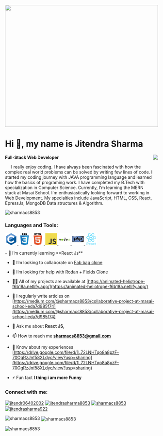 
<img width="100%" height="400px" align="center" src="https://lh3.googleusercontent.com/mQ6D7mTkV-FTeB07hJPEr0llHz2kSXNPlQHsy6d2CqeB5fiE5wzjPQSLNydZ48Pj5OMBJauhax6hPeaIiWAS2WDYQ0YZRBl4lwgnif1F-cJKeDBzRyuV_H1KQmTri-2MQEyXsm6qpYtQk2EA3GUcXg55k8jepq-TstI7x-3OXL9c_74tbbyn4BWRDgM7PdzyPuDLO_vdYB48E1KiIgMSH8E3z6OGekMc3Hd5O8leNQEnOHSXc0e_QR4JSelqwFVM1GBpfPel75aEKHV7bVHxI4NXrLqI4UPq8QRslIcXljDQlqic50wZIfvZH-R6vF_JP81fLr9BKkmuWwzfweSnuVRTumMQqOGjVeHvPmbsiaLG6HO3R9qHtBFGuRVum8QoLk4bMvXJbwbggrRzSlLCqcrwOe_yLmPh_u9F03JZd-jrkk3uTHl-YZl6CsZAWWRuMWB8CCvNeOHcSGyBNY89z-35TF6bkeIBrZHYbG72PIUFCr20TdHx61SM_tuwEgkcs0RKJCL8C1Ad8fuEBpG40U51Ta_7dwL0ET3JZ91x6urujxIasurLojOJt51zVgYCoFh3rhy73l4se5cyaWpE2Bwf7QWLJGMs__ywxV6hpLfZ80ha-6377IJRxbBsKVACPs8couBJu1vc0Xcuebbs-FQP_2zlehQP2AVu-ZAr__eKB6RpE8RlL2_im5LMA_z1qwBpWIpFjKhso1iV7DyxLb_jfzkhMIV9S-vsk1GXTm_kPqnJL70NNoZu5kaoaQ=w391-h220-no?authuser=0" />
<h1>Hi 👋, my name is Jitendra Sharma</h2>
 <b>Full-Stack Web Developer</b>


<img border-radius="10px" align="right" height="220px" src="https://media4.giphy.com/media/ndM7oIOjaDQOhMKtF3/giphy.gif?cid=ecf05e47e475q3mx27994b8k2a4118cfpg4e4uea8d7pnmpf&rid=giphy.gif&ct=g" />
<p>  &nbsp;&nbsp;&nbsp;&nbsp;  I really enjoy coding. I have always been fascinated with how the complex real world problems can be solved by writing few lines of code. I started my coding journey with JAVA programming language and learned how the basics of programing work. I have completed my B.Tech with specialization in Computer Science. Currently, I'm learning the MERN stack at Masai School. I'm enthusiastically looking forward to working in Web Development. My specialties include JavaScript, HTML, CSS, React, EpressJs, MongoDB Data structures & Algorithm.</p>

<p align="left"> <img src="https://komarev.com/ghpvc/?username=sharmacs8853&label=Profile%20views&color=0e75b6&style=flat" alt="sharmacs8853" /> </p>


<h3 align="left">Languages and Tools:</h3>
<p align="left"> <a href="https://www.cprogramming.com/" target="_blank" rel="noreferrer"> <img src="https://raw.githubusercontent.com/devicons/devicon/master/icons/c/c-original.svg" alt="c" width="40" height="40"/> </a> <a href="https://www.w3schools.com/css/" target="_blank" rel="noreferrer"> <img src="https://raw.githubusercontent.com/devicons/devicon/master/icons/css3/css3-original-wordmark.svg" alt="css3" width="40" height="40"/> </a> <a href="https://www.w3.org/html/" target="_blank" rel="noreferrer"> <img src="https://raw.githubusercontent.com/devicons/devicon/master/icons/html5/html5-original-wordmark.svg" alt="html5" width="40" height="40"/> </a> <a href="https://developer.mozilla.org/en-US/docs/Web/JavaScript" target="_blank" rel="noreferrer"> <img src="https://raw.githubusercontent.com/devicons/devicon/master/icons/javascript/javascript-original.svg" alt="javascript" width="40" height="40"/> </a> <a href="https://nodejs.org" target="_blank" rel="noreferrer"> <img src="https://raw.githubusercontent.com/devicons/devicon/master/icons/nodejs/nodejs-original-wordmark.svg" alt="nodejs" width="40" height="40"/> </a> <a href="https://www.php.net" target="_blank" rel="noreferrer"> <img src="https://raw.githubusercontent.com/devicons/devicon/master/icons/php/php-original.svg" alt="php" width="40" height="40"/> </a> <a href="https://reactjs.org/" target="_blank" rel="noreferrer"> <img src="https://raw.githubusercontent.com/devicons/devicon/master/icons/react/react-original-wordmark.svg" alt="react" width="40" height="40"/> </a> </p>
- 🌱 I’m currently learning **React Js**

- 👯 I’m looking to collaborate on [Fab bag clone](https://dynamic-rugelach-18c69d.netlify.app)

- 🤝 I’m looking for help with [Rodan + Fields Clone](https://sharmacs8853.github.io/RodanField/)

- 👨‍💻 All of my projects are available at [https://animated-heliotrope-f6b18a.netlify.app/](https://animated-heliotrope-f6b18a.netlify.app/)

- 📝 I regularly write articles on [https://medium.com/@sharmacs8853/collaborative-project-at-masai-school-eda7d985f74](https://medium.com/@sharmacs8853/collaborative-project-at-masai-school-eda7d985f74)

- 💬 Ask me about **React JS,**

- 📫 How to reach me **sharmacs8853@gmail.com**

- 📄 Know about my experiences [https://drive.google.com/file/d/1L72LNHTqo8a8pzF-70OgRzJnf58XLdyo/view?usp=sharing](https://drive.google.com/file/d/1L72LNHTqo8a8pzF-70OgRzJnf58XLdyo/view?usp=sharing)

- ⚡ Fun fact **I thing i am more Funny**

<h3 align="left">Connect with me:</h3>
<p align="left">
<a href="https://twitter.com/jitendr06402002" target="blank"><img align="center" src="https://raw.githubusercontent.com/rahuldkjain/github-profile-readme-generator/master/src/images/icons/Social/twitter.svg" alt="jitendr06402002" height="30" width="40" /></a>
<a href="https://linkedin.com/in/jitendrasharma8853" target="blank"><img align="center" src="https://raw.githubusercontent.com/rahuldkjain/github-profile-readme-generator/master/src/images/icons/Social/linked-in-alt.svg" alt="jitendrasharma8853" height="30" width="40" /></a>
<a href="https://codesandbox.com/sharmacs8853" target="blank"><img align="center" src="https://raw.githubusercontent.com/rahuldkjain/github-profile-readme-generator/master/src/images/icons/Social/codesandbox.svg" alt="sharmacs8853" height="30" width="40" /></a>
<a href="https://instagram.com/jitendrasharma922" target="blank"><img align="center" src="https://raw.githubusercontent.com/rahuldkjain/github-profile-readme-generator/master/src/images/icons/Social/instagram.svg" alt="jitendrasharma922" height="30" width="40" /></a>
</p>



<p><img align="left" src="https://github-readme-stats.vercel.app/api/top-langs?username=sharmacs8853&show_icons=true&locale=en&layout=compact" alt="sharmacs8853" /></p>

<p>&nbsp;<img align="center" src="https://github-readme-stats.vercel.app/api?username=sharmacs8853&show_icons=true&locale=en" alt="sharmacs8853" /></p>

<p><img align="center" src="https://github-readme-streak-stats.herokuapp.com/?user=sharmacs8853&" alt="sharmacs8853" /></p>


